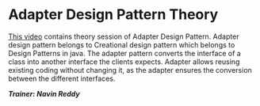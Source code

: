 # Adapter Design Pattern Theory

[This video](https://www.youtube.com/watch?v=5-xqFjo_jC8&list=PLsyeobzWxl7r2ZX1fl-7CKnayxHJA_1ol&index=6) contains theory session of Adapter Design Pattern.
Adapter design pattern belongs to Creational design pattern which belongs to Design Patterns in java.
The adapter pattern converts the interface of a class into another interface the clients expects.
Adapter allows reusing existing coding without changing it, as the adapter ensures the conversion between the different interfaces.

***Trainer: Navin Reddy***
